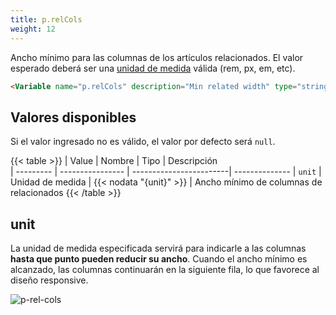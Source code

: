 ```yaml
---
title: p.relCols
weight: 12
---
```


Ancho mínimo para las columnas de los artículos relacionados. El valor esperado deberá ser una [unidad de medida](https://lenguajecss.com/css/modelo-de-cajas/unidades-css/) válida (rem, px, em, etc).

```html
<Variable name="p.relCols" description="Min related width" type="string" value="18rem"/>
```

## Valores disponibles

Si el valor ingresado no es válido, el valor por defecto será `null`.

{{< table >}}
| Value     | Nombre           | Tipo                    | Descripción   
| --------- | ---------------- | ------------------------| --------------
| `unit`    | Unidad de medida | {{< nodata "{unit}" >}} | Ancho mínimo de columnas de relacionados
{{< /table >}}


## unit

La unidad de medida especificada servirá para indicarle a las columnas **hasta que punto pueden reducir su ancho**. Cuando el ancho mínimo es alcanzado, las columnas continuarán en la siguiente fila, lo que favorece al diseño responsive.

![p-rel-cols](/images/variables/post/p-rel-cols.png)